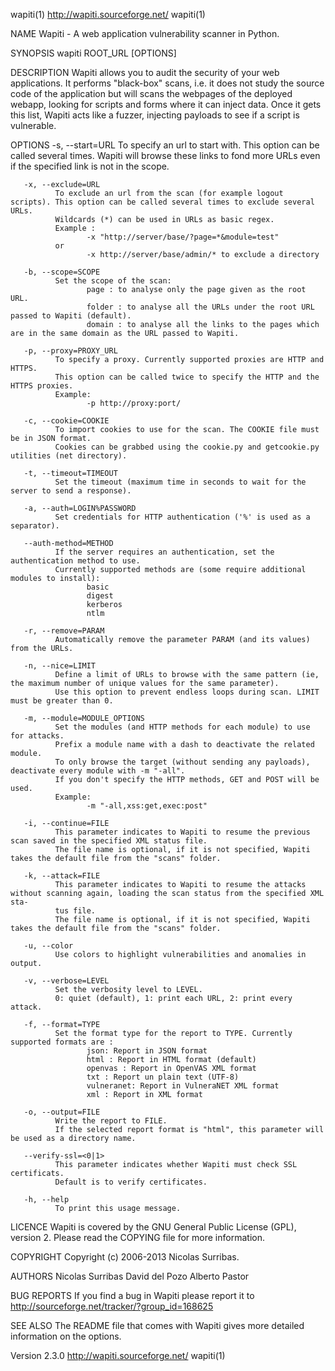 wapiti(1)                                                 http://wapiti.sourceforge.net/                                                 wapiti(1)

NAME
       Wapiti - A web application vulnerability scanner in Python.

SYNOPSIS
       wapiti ROOT_URL [OPTIONS]

DESCRIPTION
       Wapiti allows you to audit the security of your web applications.
       It  performs  "black-box"  scans,  i.e.  it  does  not study the source code of the application but will scans the webpages of the deployed
       webapp, looking for scripts and forms where it can inject data.
       Once it gets this list, Wapiti acts like a fuzzer, injecting payloads to see if a script is vulnerable.

OPTIONS
       -s, --start=URL
              To specify an url to start with. This option can be called several times.
              Wapiti will browse these links to fond more URLs even if the specified link is not in the scope.

       -x, --exclude=URL
              To exclude an url from the scan (for example logout scripts). This option can be called several times to exclude several URLs.
              Wildcards (*) can be used in URLs as basic regex.
              Example :
                     -x "http://server/base/?page=*&module=test"
              or
                     -x http://server/base/admin/* to exclude a directory

       -b, --scope=SCOPE
              Set the scope of the scan:
                     page : to analyse only the page given as the root URL.
                     folder : to analyse all the URLs under the root URL passed to Wapiti (default).
                     domain : to analyse all the links to the pages which are in the same domain as the URL passed to Wapiti.

       -p, --proxy=PROXY_URL
              To specify a proxy. Currently supported proxies are HTTP and HTTPS.
              This option can be called twice to specify the HTTP and the HTTPS proxies.
              Example:
                     -p http://proxy:port/

       -c, --cookie=COOKIE
              To import cookies to use for the scan. The COOKIE file must be in JSON format.
              Cookies can be grabbed using the cookie.py and getcookie.py utilities (net directory).

       -t, --timeout=TIMEOUT
              Set the timeout (maximum time in seconds to wait for the server to send a response).

       -a, --auth=LOGIN%PASSWORD
              Set credentials for HTTP authentication ('%' is used as a separator).

       --auth-method=METHOD
              If the server requires an authentication, set the authentication method to use.
              Currently supported methods are (some require additional modules to install):
                     basic
                     digest
                     kerberos
                     ntlm

       -r, --remove=PARAM
              Automatically remove the parameter PARAM (and its values) from the URLs.

       -n, --nice=LIMIT
              Define a limit of URLs to browse with the same pattern (ie, the maximum number of unique values for the same parameter).
              Use this option to prevent endless loops during scan. LIMIT must be greater than 0.

       -m, --module=MODULE_OPTIONS
              Set the modules (and HTTP methods for each module) to use for attacks.
              Prefix a module name with a dash to deactivate the related module.
              To only browse the target (without sending any payloads), deactivate every module with -m "-all".
              If you don't specify the HTTP methods, GET and POST will be used.
              Example:
                     -m "-all,xss:get,exec:post"

       -i, --continue=FILE
              This parameter indicates to Wapiti to resume the previous scan saved in the specified XML status file.
              The file name is optional, if it is not specified, Wapiti takes the default file from the "scans" folder.

       -k, --attack=FILE
              This parameter indicates to Wapiti to resume the attacks without scanning again, loading the scan status from the specified XML sta‐
              tus file.
              The file name is optional, if it is not specified, Wapiti takes the default file from the "scans" folder.

       -u, --color
              Use colors to highlight vulnerabilities and anomalies in output.

       -v, --verbose=LEVEL
              Set the verbosity level to LEVEL.
              0: quiet (default), 1: print each URL, 2: print every attack.

       -f, --format=TYPE
              Set the format type for the report to TYPE. Currently supported formats are :
                     json: Report in JSON format
                     html : Report in HTML format (default)
                     openvas : Report in OpenVAS XML format
                     txt : Report un plain text (UTF-8)
                     vulneranet: Report in VulneraNET XML format
                     xml : Report in XML format

       -o, --output=FILE
              Write the report to FILE.
              If the selected report format is "html", this parameter will be used as a directory name.

       --verify-ssl=<0|1>
              This parameter indicates whether Wapiti must check SSL certificats.
              Default is to verify certificates.

       -h, --help
              To print this usage message.

LICENCE
       Wapiti is covered by the GNU General Public License (GPL), version 2.
       Please read the COPYING file for more information.

COPYRIGHT
       Copyright (c) 2006-2013 Nicolas Surribas.

AUTHORS
       Nicolas Surribas
       David del Pozo
       Alberto Pastor

BUG REPORTS
       If you find a bug in Wapiti please report it to http://sourceforge.net/tracker/?group_id=168625

SEE ALSO
       The README file that comes with Wapiti gives more detailed information on the options.

Version 2.3.0                                             http://wapiti.sourceforge.net/                                                 wapiti(1)
